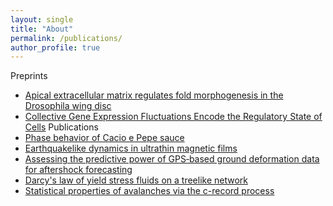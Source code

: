 ```yaml
---
layout: single
title: "About"
permalink: /publications/
author_profile: true
---
```

Preprints
- [Apical extracellular matrix regulates fold morphogenesis in the Drosophila wing disc](https://www.biorxiv.org/content/10.1101/2025.09.06.674631v1.abstract)
- [Collective Gene Expression Fluctuations Encode the Regulatory State of Cells](https://www.biorxiv.org/content/10.1101/2025.07.09.663203v1.abstract)
Publications
- [Phase behavior of Cacio e Pepe sauce](https://pubs.aip.org/aip/pof/article/37/4/044122/3345324)
- [Earthquakelike dynamics in ultrathin magnetic films](https://journals.aps.org/prb/abstract/10.1103/PhysRevB.110.L020405)
- [Assessing the predictive power of GPS‐based ground deformation data for aftershock forecasting](https://pubs.geoscienceworld.org/ssa/srl/article-abstract/95/6/3243/645267)
- [Darcy's law of yield stress fluids on a treelike network](https://journals.aps.org/pre/abstract/10.1103/PhysRevE.108.L023102)
- [Statistical properties of avalanches via the c-record process](https://journals.aps.org/pre/abstract/10.1103/PhysRevE.104.064129)